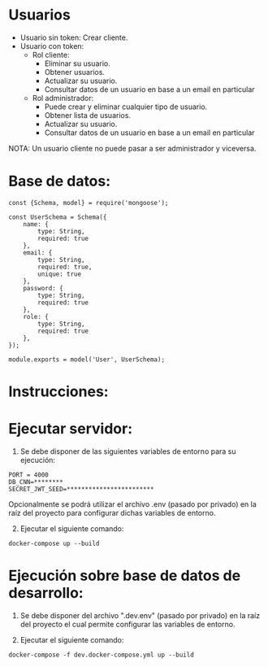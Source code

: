 # Usuarios
* Usuario sin token:
    Crear cliente.
* Usuario con token:
    * Rol cliente:
        * Eliminar su usuario.
        * Obtener usuarios.
        * Actualizar su usuario.
        * Consultar datos de un usuario en base a un email en particular
    * Rol administrador:
        * Puede crear y eliminar cualquier tipo de usuario.
        * Obtener lista de usuarios.
        * Actualizar su usuario.
        * Consultar datos de un usuario en base a un email en particular

NOTA: Un usuario cliente no puede pasar a ser administrador y viceversa.

# Base de datos:
```
const {Schema, model} = require('mongoose');

const UserSchema = Schema({
    name: {
        type: String,
        required: true
    },
    email: {
        type: String,
        required: true,
        unique: true
    },
    password: {
        type: String,
        required: true
    },
    role: {
        type: String,
        required: true
    },
});

module.exports = model('User', UserSchema);
```

# Instrucciones:

# Ejecutar servidor:

1) Se debe disponer de las siguientes variables de entorno para su ejecución:

```
PORT = 4000
DB_CNN=********
SECRET_JWT_SEED=************************
```
Opcionalmente se podrá utilizar el archivo .env (pasado por privado) en la 
raíz del proyecto para configurar dichas variables de entorno.

2) Ejecutar el siguiente comando:

```
docker-compose up --build
```

# Ejecución sobre base de datos de desarrollo:

1) Se debe disponer del archivo ".dev.env" (pasado por privado) en la raíz del proyecto
el cual permite configurar las variables de entorno.

2) Ejecutar el siguiente comando:

```
docker-compose -f dev.docker-compose.yml up --build
```